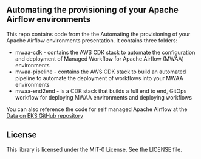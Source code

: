 ## Automating the provisioning of your Apache Airflow environments 

This repo contains code from the the Automating the provisioning of your Apache Airflow environments presentation. It contains three folders:

* mwaa-cdk - contains the AWS CDK stack to automate the configuration and deployment of Managed Workflow for Apache Airflow (MWAA) environments
* mwaa-pipeline - contains the AWS CDK stack to build an automated pipeline to automate the deployment of workflows into your MWAA environments
* mwaa-end2end - is a CDK stack that builds a full end to end, GitOps workflow for deploying MWAA environments and deploying workflows 

You can also reference the code for self managed Apache Airflow at the [Data on EKS GitHub repository](https://awslabs.github.io/data-on-eks/docs/job-schedulers/self-managed-airflow)


## License

This library is licensed under the MIT-0 License. See the LICENSE file.

